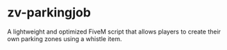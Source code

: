 # zv-parkingjob
A lightweight and optimized FiveM script that allows players to create their own parking zones using a whistle item. 

